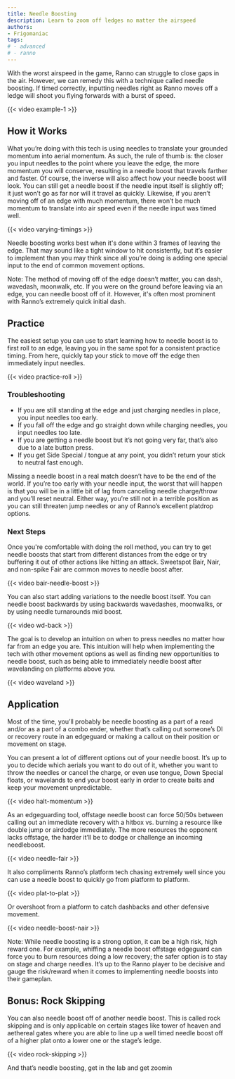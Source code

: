 ```yaml
---
title: Needle Boosting
description: Learn to zoom off ledges no matter the airspeed
authors:
- Frigomaniac
tags:
# - advanced
# - ranno
---
```


With the worst airspeed in the game, Ranno can struggle to close gaps in the air. However, we can remedy this with a technique called needle boosting. If timed correctly, inputting needles right as Ranno moves off a ledge will shoot you flying forwards with a burst of speed.

{{< video example-1 >}}

## How it Works

What you’re doing with this tech is using needles to translate your grounded momentum into aerial momentum. As such, the rule of thumb is: the closer you input needles to the point where you leave the edge, the more momentum you will conserve, resulting in a needle boost that travels farther and faster. Of course, the inverse will also affect how your needle boost will look. You can still get a needle boost if the needle input itself is slightly off; it just won’t go as far nor will it travel as quickly. Likewise, if you aren’t moving off of an edge with much momentum, there won’t be much momentum to translate into air speed even if the needle input was timed well.

{{< video varying-timings >}}

Needle boosting works best when it's done within 3 frames of leaving the edge. That may sound like a tight window to hit consistently, but it’s easier to implement than you may think since all you’re doing is adding one special input to the end of common movement options.

Note: The method of moving off of the edge doesn’t matter, you can dash, wavedash, moonwalk, etc. If you were on the ground before leaving via an edge, you can needle boost off of it. However, it's often most prominent with Ranno’s extremely quick initial dash. 

## Practice

The easiest setup you can use to start learning how to needle boost is to first roll to an edge, leaving you in the same spot for a consistent practice timing. From here, quickly tap your stick to move off the edge then immediately input needles. 

{{< video practice-roll >}}

### Troubleshooting

- If you are still standing at the edge and just charging needles in place, you input needles too early.
- If you fall off the edge and go straight down while charging needles, you input needles too late.
- If you are getting a needle boost but it’s not going very far, that’s also due to a late button press. 
- If you get Side Special / tongue at any point, you didn’t return your stick to neutral fast enough. 

Missing a needle boost in a real match doesn’t have to be the end of the world. If you’re too early with your needle input, the worst that will happen is that you will be in a little bit of lag from canceling needle charge/throw and you’ll reset neutral. Either way, you’re still not in a terrible position as you can still threaten jump needles or any of Ranno’s excellent platdrop options.

### Next Steps

Once you're comfortable with doing the roll method, you can try to get needle boosts that start from different distances from the edge or try buffering it out of other actions like hitting an attack. Sweetspot Bair, Nair, and non-spike Fair are common moves to needle boost after. 

{{< video bair-needle-boost >}}

You can also start adding variations to the needle boost itself. You can needle boost backwards by using backwards wavedashes, moonwalks, or by using needle turnarounds mid boost. 

{{< video wd-back >}}

The goal is to develop an intuition on when to press needles no matter how far from an edge you are. This intuition will help when implementing the tech with other movement options as well as finding new opportunities to needle boost, such as being able to immediately needle boost after wavelanding on platforms above you. 

{{< video waveland >}}

## Application

Most of the time, you’ll probably be needle boosting as a part of a read and/or as a part of a combo ender, whether that’s calling out someone’s DI or recovery route in an edgeguard or making a callout on their position or movement on stage. 

You can present a lot of different options out of your needle boost. It’s up to you to decide which aerials you want to do out of it, whether you want to throw the needles or cancel the charge, or even use tongue, Down Special floats, or wavelands to end your boost early in order to create baits and keep your movement unpredictable. 

{{< video halt-momentum >}}

As an edgeguarding tool, offstage needle boost can force 50/50s between calling out an immediate recovery with a hitbox vs. burning a resource like double jump or airdodge immediately. The more resources the opponent lacks offstage, the harder it’ll be to dodge or challenge an incoming needleboost. 

{{< video needle-fair >}}

It also compliments Ranno’s platform tech chasing extremely well since you can use a needle boost to quickly go from platform to platform.

{{< video plat-to-plat >}}

Or overshoot from a platform to catch dashbacks and other defensive movement.

{{< video needle-boost-nair >}}

Note: While needle boosting is a strong option, it can be a high risk, high reward one. For example, whiffing a needle boost offstage edgeguard can force you to burn resources doing a low recovery; the safer option is to stay on stage and charge needles. It’s up to the Ranno player to be decisive and gauge the risk/reward when it comes to implementing needle boosts into their gameplan. 

## Bonus: Rock Skipping

You can also needle boost off of another needle boost. This is called rock skipping and is only applicable on certain stages like tower of heaven and aethereal gates where you are able to line up a well timed needle boost off of a higher plat onto a lower one or the stage’s ledge.

{{< video rock-skipping >}}

And that’s needle boosting, get in the lab and get zoomin

